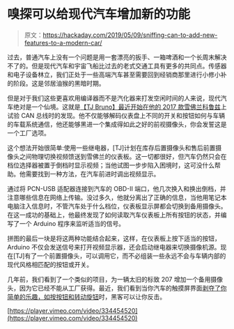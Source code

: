 # 嗅探可以给现代汽车增加新的功能

> 原文：<https://hackaday.com/2019/05/09/sniffing-can-to-add-new-features-to-a-modern-car/>

过去，普通汽车上没有一个问题是用一套漂亮的扳手、一箱啤酒和一个长周末解决不了的。但是现代汽车和宇宙飞船比过去的老式交通工具有更多的共同点。传感器和电子设备林立，我们正处于一些高端汽车甚至需要回到经销商那里进行小修小补的阶段。这是邻居油猴的黑暗时期。

但是对于我们这些更喜欢用编译器而不是汽化器来打发空闲时间的人来说，现代汽车绝对是一个仙境。这就是[【TJ Bruno】最近开始在他的 2017 款雪佛兰科鲁兹](https://medium.com/@tbruno25/car-hacking-how-i-added-features-by-manipulating-can-bus-and-how-you-can-too-b391fcea11f1)上试验 CAN 总线时的发现。他不仅能够解码仪表盘上不同的开关和按钮如何与车辆的车载系统通信，他还能够黑进一个集成得如此之好的前视摄像头，你会发誓这是一个工厂选项。

这个想法开始很简单:使用一些继电器，[TJ]计划在库存后置摄像头和售后前置摄像头之间物理切换视频馈送到雪佛兰的仪表板。这一切都很好，但汽车仍然只会在档位选择器被置于倒档时显示视频；当他试图一步步陷入困境时，这可没什么帮助。他需要找到一种方法，在汽车前进时调出视频显示。

通过将 PCN-USB 适配器连接到汽车的 OBD-II 端口，他几次换入和换出倒档，并注意哪些信息在网络上传输。没过多久，他就分离出了正确的信息，当他用笔记本电脑注入信息时，不管汽车处于什么档位，仪表板显示屏都会切换到备用摄像头。在这一成功的基础上，他最终发现了如何读取汽车仪表板上所有按钮的状态，并编写了一个 Arduino 程序来监听适当的信号。

拼图的最后一块是将这两种功能结合起来，这样，在仪表板上按下适当的按钮，Arduino 不仅会发送信号来打开视频显示器，还会启动继电器来切换摄像机源。现在[TJ]有了一个前置摄像头，可以调用它，而不必组装一些永远不会与车辆内部的现代风格相匹配的按钮或开关。

几年前，我们看到了一个类似的项目，为一辆太旧的标致 207 增加一个备用摄像头，因为它已经不能从工厂获得。最近，我们看到当你汽车的触摸屏界面[剥夺了你简单的乐趣，如按按钮和转动旋钮](https://hackaday.com/2019/02/15/juicing-up-the-chevy-volt-with-raspberry-pi/)时，黑客可以让你反击。

[https://player.vimeo.com/video/334454520](https://player.vimeo.com/video/334454520)